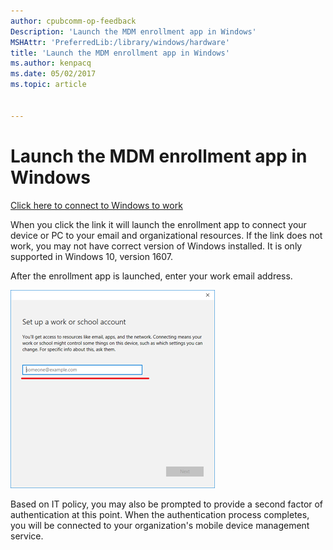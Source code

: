 ```yaml
---
author: cpubcomm-op-feedback
Description: 'Launch the MDM enrollment app in Windows'
MSHAttr: 'PreferredLib:/library/windows/hardware'
title: 'Launch the MDM enrollment app in Windows'
ms.author: kenpacq
ms.date: 05/02/2017
ms.topic: article


---
```


# Launch the MDM enrollment app in Windows

[Click here to connect to Windows to work](ms-device-enrollment:?mode=mdm)

When you click the link it will launch the enrollment app to connect your device or PC to your email and organizational resources. If the link does not work, you may not have correct version of Windows installed. It is only supported in Windows 10, version 1607.

After the enrollment app is launched, enter your work email address.  

![Screenshot for entering your email address](images/deeplinkenrollment3.png)

Based on IT policy, you may also be prompted to provide a second factor of authentication at this point. When the authentication process completes, you will be connected to your organization's mobile device management service.
